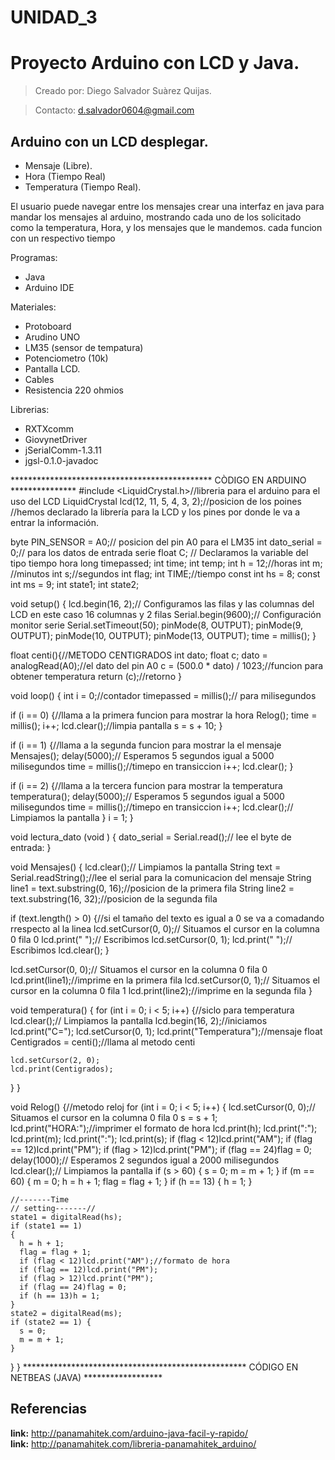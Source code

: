 # UNIDAD_3
# Proyecto Arduino con LCD y Java.
>Creado por: Diego Salvador Suàrez Quijas.

>Contacto: d.salvador0604@gmail.com

## Arduino con un LCD desplegar.
- Mensaje (Libre).
- Hora (Tiempo Real)
- Temperatura (Tiempo Real).

El usuario puede navegar entre los mensajes crear una interfaz en java para mandar los mensajes al arduino, mostrando cada uno de los solicitado como la temperatura, Hora, y los mensajes que le mandemos. cada funcion con un respectivo tiempo 

Programas:
- Java
- Arduino IDE

Materiales:
- Protoboard
- Arudino UNO
- LM35 (sensor de tempatura)
- Potenciometro (10k)
- Pantalla LCD.
- Cables
- Resistencia 220 ohmios

Librerias:
- RXTXcomm
- GiovynetDriver
- jSerialComm-1.3.11
- jgsl-0.1.0-javadoc

********************************************** CÒDIGO EN ARDUINO ***************
#include <LiquidCrystal.h>//libreria para el arduino para el uso del LCD
LiquidCrystal lcd(12, 11, 5, 4, 3, 2);//posicion de los poines
//hemos declarado la librería para la LCD y los pines por donde le va a entrar la información.

byte PIN_SENSOR = A0;// posicion del pin A0 para el LM35
int dato_serial = 0;// para los datos de entrada serie
float C;
// Declaramos la variable del tipo tiempo hora
long timepassed;
int time;
int temp;
int h = 12;//horas 
int m; //minutos
int s;//segundos
int flag;
int TIME;//tiempo
const int hs = 8;
const int ms = 9;
int state1;
int state2;

void setup() {
  lcd.begin(16, 2);// Configuramos las filas y las columnas del LCD en este caso 16 columnas y 2 filas
  Serial.begin(9600);// Configuración monitor serie
  Serial.setTimeout(50);
  pinMode(8, OUTPUT);
  pinMode(9, OUTPUT);
  pinMode(10, OUTPUT);
  pinMode(13, OUTPUT);
  time = millis();
}

float centi(){//METODO CENTIGRADOS
  int dato;
  float c;
  dato = analogRead(A0);//el dato del pin A0 
  c = (500.0 * dato) / 1023;//funcion para obtener temperatura
  return (c);//retorno
}

void loop() {
  int i = 0;//contador
  timepassed = millis();// para milisegundos

  if (i == 0) {//llama a la primera funcion para mostrar la hora
    Relog();
    time = millis();
    i++;
    lcd.clear();//limpia pantalla
    s = s + 10;
  }

  if (i == 1) {//llama a la segunda funcion para mostrar la el mensaje
    Mensajes();
    delay(5000);// Esperamos 5 segundos igual a 5000 milisegundos
    time = millis();//timepo en transiccion
    i++;
    lcd.clear();
  }

  if (i == 2) {//llama a la tercera funcion para mostrar la temperatura
    temperatura();
    delay(5000);// Esperamos 5 segundos igual a 5000 milisegundos
    time = millis();//timepo en transiccion
    i++;
    lcd.clear();// Limpiamos la pantalla
  }
  i = 1;
}

void lectura_dato (void ) {
  dato_serial = Serial.read();// lee el byte de entrada:
}

void Mensajes() {
  lcd.clear();// Limpiamos la pantalla
  String text = Serial.readString();//lee el serial para la comunicacion del mensaje
  String line1 = text.substring(0, 16);//posicion de la primera fila
  String line2 = text.substring(16, 32);//posicion de la segunda fila

  if (text.length() > 0) {//si el tamaño del texto es igual a 0 se va a comadando rrespecto al la linea
    lcd.setCursor(0, 0);// Situamos el cursor en la columna 0 fila 0
    lcd.print("                ");// Escribimos
    lcd.setCursor(0, 1);
    lcd.print("                ");// Escribimos
    lcd.clear();
  }

  lcd.setCursor(0, 0);// Situamos el cursor en la columna 0 fila 0
  lcd.print(line1);//imprime en la primera fila
  lcd.setCursor(0, 1);// Situamos el cursor en la columna 0 fila 1
  lcd.print(line2);//imprime en la segunda fila
}

void temperatura() {
  for (int i = 0; i < 5; i++) {//siclo para temperatura
    lcd.clear();// Limpiamos la pantalla
    lcd.begin(16, 2);//iniciamos 
    lcd.print("C=");
    lcd.setCursor(0, 1);
    lcd.print("Temperatura");//mensaje
    float Centigrados = centi();//llama al metodo centi

    lcd.setCursor(2, 0);
    lcd.print(Centigrados);
  }
}

void Relog() {//metodo reloj
  for (int i = 0; i < 5; i++) {
    lcd.setCursor(0, 0);// Situamos el cursor en la columna 0 fila 0
    s = s + 1;
    lcd.print("HORA:");//imprimer el formato de hora
    lcd.print(h);
    lcd.print(":");
    lcd.print(m);
    lcd.print(":");
    lcd.print(s);
    if (flag < 12)lcd.print("AM");
    if (flag == 12)lcd.print("PM");
    if (flag > 12)lcd.print("PM");
    if (flag == 24)flag = 0;
    delay(1000);// Esperamos 2 segundos igual a 2000 milisegundos
    lcd.clear();// Limpiamos la pantalla
    if (s > 60) {
      s = 0;
      m = m + 1;
    }
    if (m == 60)
    {
      m = 0;
      h = h + 1;
      flag = flag + 1;
    }
    if (h == 13)
    {
      h = 1;
    }

    //-------Time
    // setting-------//
    state1 = digitalRead(hs);
    if (state1 == 1)
    {
      h = h + 1;
      flag = flag + 1;
      if (flag < 12)lcd.print("AM");//formato de hora
      if (flag == 12)lcd.print("PM");
      if (flag > 12)lcd.print("PM");
      if (flag == 24)flag = 0;
      if (h == 13)h = 1;
    }
    state2 = digitalRead(ms);
    if (state2 == 1) {
      s = 0;
      m = m + 1;
    }
  }
}
*************************************************** CÓDIGO EN NETBEAS (JAVA) ******************


## Referencias
**link:** http://panamahitek.com/arduino-java-facil-y-rapido/<br />
**link:** http://panamahitek.com/libreria-panamahitek_arduino/<br />

